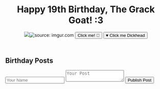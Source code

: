 <div class="container mx-auto px-4 bg-orange-200 min-h-screen">
  <header class="text-center py-10">
    <h1 class="text-4xl font-bold text-gray-800 mb-4">Happy 19th Birthday, The Grack Goat! :3</h1>
     <img src="<a href="https://imgur.com/Y5NITCL"><img src="https://i.imgur.com/Y5NITCL.jpg" title="source: imgur.com" /></a>
    <button class="bg-pink-500 hover:bg-pink-400 text-white font-bold py-2 px-4 rounded-full focus:outline-none focus:shadow-outline mb-4" onclick="alert('Happy Birthday Grace!')">Click me! 🎂</button>
    <a href="https://www.youtube.com/watch?v=FGBhQbmPwH8" target="_blank" class="inline-block mb-8">
      <button class="bg-white hover:bg-gray-100 text-pink-500 font-semibold py-2 px-4 rounded-full border border-pink-500 hover:border-pink-600 focus:outline-none focus:shadow-outline">
        <span aria-hidden="true">&hearts;</span> Click me Dickhead
      </button>
    </a>
  </header>
  <section id="posts" class="my-8 px-4">
    <h2 class="text-3xl font-semibold text-gray-800 mb-5 text-center">Birthday Posts</h2>
    <form id="posts-form" class="mb-6">
      <input type="text" name="name" placeholder="Your Name" class="border border-gray-300 p-2 rounded-lg mb-4 w-full" required>
      <textarea name="post" placeholder="Your Post" class="border border-gray-300 p-2 rounded-lg w-full mb-4" required></textarea>
      <button type="submit" class="bg-blue-500 hover:bg-blue-700 text-white font-bold py-2 px-4 rounded-lg w-full">Publish Post</button>
    </form>
    <div id="posts-list" class="space-y-4">
      <!-- Posts will be displayed here -->
    </div>
  </section>
</div>
